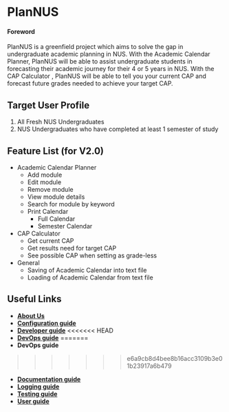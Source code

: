 # PlanNUS

#### Foreword

PlanNUS is a greenfield project which aims to solve the gap in undergraduate academic planning in NUS.
With the Academic Calendar Planner, PlanNUS will be able to assist undergraduate students in forecasting their academic journey for their 4 or 5 years in NUS.
With the CAP Calculator , PlanNUS will be able to tell you your current CAP and forecast future grades needed to achieve your target CAP.

## Target User Profile

1. All Fresh NUS Undergraduates
1. NUS Undergraduates who have completed at least 1 semester of study

## Feature List (for V2.0)

* Academic Calendar Planner
  * Add module
  * Edit module
  * Remove module
  * View module details
  * Search for module by keyword
  * Print Calendar
    * Full Calendar
    * Semester Calendar
* CAP Calculator
  * Get current CAP
  * Get results need for target CAP
  * See possible CAP when setting as grade-less
* General
  * Saving of Academic Calendar into text file
  * Loading of Academic Calendar from text file

## Useful Links

* [**About Us**](https://ay2021s1-cs2113t-f12-1.github.io/tp/AboutUs.html)
* [**Configuration guide**](https://ay2021s1-cs2113t-f12-1.github.io/tp/ConfigurationGuide.html)
* [**Developer guide**](https://ay2021s1-cs2113t-f12-1.github.io/tp/DeveloperGuide.html)
<<<<<<< HEAD
* [**DevOps guide**](https://ay2021s1-cs2113t-f12-1.github.io/tp/DevOpsGuide.html)
=======
* **DevOps guide**
>>>>>>> e6a9cb8d4bee8b16acc3109b3e01b23917a6b479
* [**Documentation guide**](https://ay2021s1-cs2113t-f12-1.github.io/tp/DocumentationGuide.html)
* [**Logging guide**](https://ay2021s1-cs2113t-f12-1.github.io/tp/LoggingGuide.html)
* [**Testing guide**](https://ay2021s1-cs2113t-f12-1.github.io/tp/TestingGuide.html)
* [**User guide**](https://ay2021s1-cs2113t-f12-1.github.io/tp/UserGuide.html)
